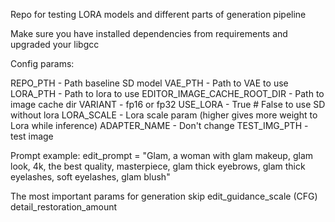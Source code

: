 Repo for testing LORA models and different parts of generation pipeline

Make sure you have installed dependencies from requirements and upgraded your libgcc

Config params:

REPO_PTH - Path baseline SD model
VAE_PTH - Path to VAE to use
LORA_PTH - Path to lora to use
EDITOR_IMAGE_CACHE_ROOT_DIR - Path to image cache dir 
VARIANT - fp16 or fp32
USE_LORA - True # False to use SD without lora
LORA_SCALE - Lora scale param (higher gives more weight to Lora while inference)
ADAPTER_NAME  -  Don't change
TEST_IMG_PTH - test image

Prompt example:
edit_prompt = "Glam, a woman with glam makeup, glam look, 4k, the best quality, masterpiece, glam thick eyebrows, glam thick eyelashes, soft eyelashes, glam blush"


The most important params for generation
skip
edit_guidance_scale (CFG)
detail_restoration_amount 
